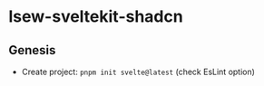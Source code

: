 # lsew-sveltekit-shadcn

## Genesis

- Create project: `pnpm init svelte@latest` (check EsLint option)
